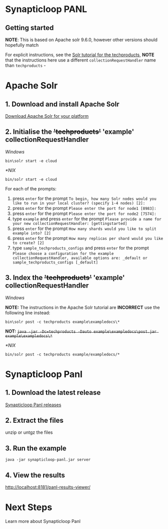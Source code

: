# Synapticloop PANL

## Getting started

**NOTE**: This is based on Apache solr 9.6.0, however other versions should 
hopefully match

For explicit instructions, see the [Solr tutorial for the techproducts](https://solr.apache.org/guide/solr/latest/getting-started/tutorial-techproducts.html), 
**NOTE** that the instructions here use a different `collectionRequestHandler` name than `techproducts` - 


# Apache Solr

## 1. Download and install Apache Solr

[Download Apache Solr for your platform](https://solr.apache.org/downloads.html)

## 2. Initialise the ~~'techproducts'~~ 'example' collectionRequestHandler

_Windows_

```
bin\solr start -e cloud
```

_*NIX_

```
bin/solr start -e cloud
```

For each of the prompts:

1. press `enter` for the prompt `To begin, how many Solr nodes would you like to run in your local cluster? (specify 1-4 nodes) [2]:` 
2. press `enter` for the prompt `Please enter the port for node1 [8983]:`
3. press `enter` for the prompt `Please enter the port for node2 [7574]:`
4. type `example` and press `enter` for the prompt `Please provide a name for your new collectionRequestHandler: [gettingstarted]`
5. press `enter` for the prompt `How many shards would you like to split example into? [2]`
6. press `enter` for the prompt `How many replicas per shard would you like to create? [2]`
7. type `sample_techproducts_configs` and press `enter` for the prompt `Please choose a configuration for the example collectionRequestHandler, available options are: _default or sample_techproducts_configs [_default]`

## 3. Index the ~~'techproducts'~~ 'example' collectionRequestHandler

_Windows_

**NOTE:** The instructions in the Apache Solr tutorial are **INCORRECT** use the following line instead:

```
bin\solr post -c techproducts example\exampledocs\*
```
**NOT:** ~~`java -jar -Dc=techproducts -Dauto example\exampledocs\post.jar example\exampledocs\*`~~

_*NIX_

```
bin/solr post -c techproducts example/exampledocs/*
```

# Synapticloop Panl

## 1. Download the latest release

[Synapticloop Panl releases](https://github.com/synapticloop/panl/releases)

## 2. Extract the files

unzip or untgz the files

## 3. Run the example

```
java -jar synapticloop-panl.jar server
```

## 4. View the results

[http://localhost:8181/panl-results-viewer/](http://localhost:8181/panl-results-viewer/)

# Next Steps

Learn more about Synapticloop Panl 